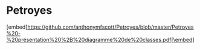 # Petroyes

[embed]https://github.com/anthonymfscott/Petroyes/blob/master/Petroyes%20-%20présentation%20%2B%20diagramme%20de%20classes.pdf[\embed]

